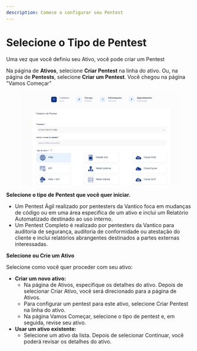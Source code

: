 ```yaml
---
description: Comece a configurar seu Pentest
---
```


# Selecione o Tipo de Pentest

Uma vez que você definiu seu Ativo, você pode criar um Pentest



Na página de **Ativos**, selecione **Criar Pentest** na linha do ativo. Ou, na página de **Pentests**, selecione **Criar um Pentest**. Você chegou na página "Vamos Começar"

<figure><img src="../../.gitbook/assets/Captura de tela 2024-05-07 090946.png" alt=""><figcaption></figcaption></figure>



**Selecione o tipo de Pentest que você quer iniciar.**

* Um Pentest Ágil realizado por pentesters da Vantico foca em mudanças de código ou em uma área específica de um ativo e inclui um Relatório Automatizado destinado ao uso interno.
* Um Pentest Completo é realizado por pentesters da Vantico para auditoria de segurança, auditoria de conformidade ou atestação do cliente e inclui relatórios abrangentes destinados a partes externas interessadas.



**Selecione ou Crie um Ativo**

Selecione como você quer proceder com seu ativo:

* **Criar um novo ativo:**
  * Na página de Ativos, especifique os detalhes do ativo. Depois de selecionar Criar Ativo, você será direcionado para a página de Ativos.
  * Para configurar um pentest para este ativo, selecione Criar Pentest na linha do ativo.
  * Na página Vamos Começar, selecione o tipo de pentest e, em seguida, revise seu ativo.
* **Usar um ativo existente:**
  * Selecione um ativo da lista. Depois de selecionar Continuar, você poderá revisar os detalhes do ativo.
